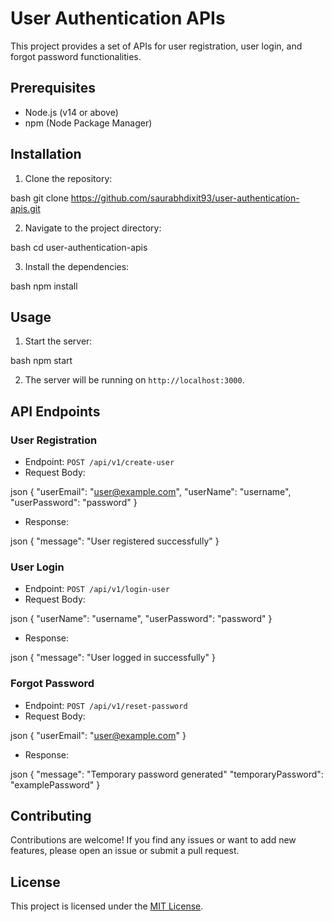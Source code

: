 
# User Authentication APIs

This project provides a set of APIs for user registration, user login, and forgot password functionalities.

## Prerequisites

- Node.js (v14 or above)
- npm (Node Package Manager)

## Installation

1. Clone the repository:

   
bash
   git clone https://github.com/saurabhdixit93/user-authentication-apis.git
  


2. Navigate to the project directory:

   
bash
   cd user-authentication-apis
  


3. Install the dependencies:

   
bash
   npm install
  


## Usage

1. Start the server:

   
bash
   npm start
  


2. The server will be running on `http://localhost:3000`.

## API Endpoints

### User Registration

- Endpoint: `POST /api/v1/create-user`
- Request Body:

  
json
  {
    "userEmail": "user@example.com",
    "userName": "username",
    "userPassword": "password"
  }
 


- Response:

  
json
  {
    "message": "User registered successfully"
  }
 


### User Login

- Endpoint: `POST /api/v1/login-user`
- Request Body:

  
json
  {
    "userName": "username",
    "userPassword": "password"
  }
 


- Response:

  
json
  {
    "message": "User logged in successfully"
  }
 


### Forgot Password

- Endpoint: `POST /api/v1/reset-password`
- Request Body:

  
json
  {
    "userEmail": "user@example.com"
  }
 


- Response:

  
json
  {
    "message": "Temporary password generated"
    "temporaryPassword": "examplePassword"
  }
 


## Contributing

Contributions are welcome! If you find any issues or want to add new features, please open an issue or submit a pull request.

## License

This project is licensed under the [MIT License](https://opensource.org/licenses/MIT).
